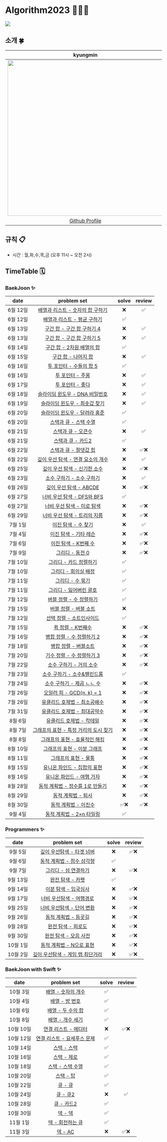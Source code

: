 # Algorithm2023 🧑🏻‍💻
<Img src="https://github.com/YaRkyungmin/algorithm-practice/assets/74167204/a31de927-8a77-49a5-a6bb-8f073a408dce" width="">
  
## 소개 🍀
| kyungmin |
| :------: |
|<Img src="https://cdn.discordapp.com/attachments/1100965172086046891/1108927085713563708/admin.jpeg" width="500"> |
|[Github Profile](https://github.com/YaRkyungmin)
  
## 규칙 📋
- 시간 : 월,화,수,목,금 (오후 11시 ~ 오전 2시)

## TimeTable 🗓️

### BaekJoon ✨
| date       | problem set          | solve | review |
| :----------: | :--------------------: | :----: | :----: | 
|6월 12일| [배열과 리스트 - 숫자의 합 구하기](https://www.acmicpc.net/problem/11720) |❌|✅|
|6월 12일| [배열과 리스트 - 평균 구하기](https://www.acmicpc.net/problem/1546) |✅||
|6월 13일| [구간 합 - 구간 합 구하기 4](https://www.acmicpc.net/problem/11659) |❌|✅|
|6월 13일| [구간 합 - 구간 합 구하기 5](https://www.acmicpc.net/problem/11660) |❌|✅|
|6월 14일| [구간 합 - 2차원 배열의 합](https://www.acmicpc.net/problem/2167) |✅||
|6월 15일| [구간 합 - 나머지 합](https://www.acmicpc.net/problem/10986) |❌|✅|
|6월 16일| [투 포인터 - 수들의 합 5](https://www.acmicpc.net/problem/2018) |✅||
|6월 16일| [투 포인터 - 주몽](https://www.acmicpc.net/problem/1940) |❌|✅|
|6월 17일| [투 포인터 - 좋다](https://www.acmicpc.net/problem/1253) |❌|✅|
|6월 18일| [슬라이딩 윈도우 - DNA 비밀번호](https://www.acmicpc.net/problem/12891) |❌|✅|
|6월 19일| [슬라이딩 윈도우 - 최솟값 찾기](https://www.acmicpc.net/problem/11003) |❌|✅|
|6월 20일| [슬라이딩 윈도우 - 달려라 홍준](https://www.acmicpc.net/problem/1306) |✅||
|6월 20일| [스택과 큐 - 스택 수열](https://www.acmicpc.net/problem/1874) |✅||
|6월 21일| [스택과 큐 - 오큰수](https://www.acmicpc.net/problem/17298) |❌|✅|
|6월 21일| [스택과 큐 - 카드2](https://www.acmicpc.net/problem/2164) |✅||
|6월 22일| [스택과 큐 - 절댓값 힙](https://www.acmicpc.net/problem/11286) |❌|✅❌|
|6월 22일| [깊이 우선 탐색 - 연결 요소의 개수](https://www.acmicpc.net/problem/11724) |❌|✅|
|6월 25일| [깊이 우선 탐색 - 신기한 소수](https://www.acmicpc.net/problem/2023) |❌|✅❌|
|6월 23일| [소수 구하기 - 소수 구하기](https://www.acmicpc.net/problem/1929) |❌|✅|
|6월 26일| [깊이 우선 탐색 - ABCDE](https://www.acmicpc.net/problem/13023) |❌|✅❌|
|6월 27일| [너비 우선 탐색 - DFS와 BFS](https://www.acmicpc.net/problem/1260) |✅||
|6월 27일| [너비 우선 탐색 - 미로 탐색](https://www.acmicpc.net/problem/2178) |❌|✅❌|
|6월 29일| [너비 우선 탐색 - 트리의 지름](https://www.acmicpc.net/problem/1167) |❌|✅❌|
|7월 1일| [이진 탐색 - 수 찾기](https://www.acmicpc.net/problem/1920) |❌|✅|
|7월 4일| [이진 탐색 - 기타 레슨](https://www.acmicpc.net/problem/2343) |❌|✅❌|
|7월 6일| [이진 탐색 - K번째 수](https://www.acmicpc.net/problem/1300) |❌|✅❌|
|7월 9일| [그리디 - 동전 0](https://www.acmicpc.net/problem/11047) |❌|✅❌|
|7월 10일| [그리디 - 카드 정렬하기](https://www.acmicpc.net/problem/1715) |✅||
|7월 10일| [그리디 - 회의실 배정](https://www.acmicpc.net/problem/1931) |✅||
|7월 11일| [그리디 - 수 묶기](https://www.acmicpc.net/problem/1744) |✅||
|7월 11일| [그리디 - 잃어버린 괄호](https://www.acmicpc.net/problem/1541) |✅||
|7월 12일| [버블 정렬 - 수 정렬하기](https://www.acmicpc.net/problem/2750) |✅||
|7월 15일| [버블 정렬 - 버블 소트](https://www.acmicpc.net/problem/1377) |❌||
|7월 12일| [선택 정렬 - 소트인사이드](https://www.acmicpc.net/problem/1427) |✅||
|7월 15일| [퀵 정렬 - K번째수](https://www.acmicpc.net/problem/11004) |❌|✅❌|
|7월 16일| [병합 정렬 - 수 정렬하기 2](https://www.acmicpc.net/problem/2751) |❌|✅❌|
|7월 18일| [병합 정렬 - 버블소트](https://www.acmicpc.net/problem/1517) |❌|✅❌|
|7월 20일| [기수 정렬 - 수 정렬하기 3](https://www.acmicpc.net/problem/10989) |❌|✅❌|
|7월 22일| [소수 구하기 - 거의 소수](https://www.acmicpc.net/problem/1456) |❌|✅❌|
|7월 23일| [소수 구하기 - 소수&팰린드롬](https://www.acmicpc.net/problem/1747) |✅||
|7월 24일| [소수 구하기 - 제곱 ㄴㄴ 수](https://www.acmicpc.net/problem/1016) |❌|✅❌|
|7월 26일| [오일러 피 - GCD(n, k) = 1](https://www.acmicpc.net/problem/11689) |❌|✅❌|
|7월 26일| [유클리드 호제법 - 최소공배수](https://www.acmicpc.net/problem/1934) |❌|✅❌|
|7월 31일| [유클리드 호제법 - 최대공약수](https://www.acmicpc.net/problem/1850) |❌|✅❌|
|8월 6일| [유클리드 호제법 - 칵테일](https://www.acmicpc.net/problem/1033) |❌|✅❌|
|8월 7일| [그래프의 표현 - 특정 거리의 도시 찾기](https://www.acmicpc.net/problem/18352) |❌|✅❌|
|8월 8일| [그래프의 표현 - 효율적인 해킹](https://www.acmicpc.net/problem/1325) |❌|✅❌|
|8월 10일| [그래프의 표현 - 이분 그래프](https://www.acmicpc.net/problem/1707) |❌|✅❌|
|8월 11일| [그래프의 표현 - 물통](https://www.acmicpc.net/problem/2251) |❌|✅❌|
|8월 15일| [유니온 파인드 - 집합의 표현](https://www.acmicpc.net/problem/1717) |❌|✅❌|
|8월 16일| [유니온 파인드 - 여행 가자](https://www.acmicpc.net/problem/1976) |❌|✅❌|
|8월 28일| [동적 계획법 - 정수를 1로 만들기](https://www.acmicpc.net/problem/1463) |❌|✅❌|
|8월 29일| [동적 계획법 - 퇴사](https://www.acmicpc.net/problem/14501) |❌|✅❌|
|8월 30일| [동적 계획법 - 이친수](https://www.acmicpc.net/problem/2193) |✅❌|✅❌|
|9월 4일| [동적 계획법 - 2×n 타일링](https://www.acmicpc.net/problem/11726) |✅||

### Programmers ✨
| date       | problem set          | solve | review |
| :----------: | :--------------------: | :----: | :----: |
|9월 5일| [깊이 우선탐색 - 타겟 넘버](https://school.programmers.co.kr/learn/courses/30/lessons/43165) |❌|✅❌|
|9월 6일| [동적 계획법 - 점수 삼각형](https://school.programmers.co.kr/learn/courses/30/lessons/43105) |✅||
|9월 7일| [그리디 - 섬 연결하기](https://school.programmers.co.kr/learn/courses/30/lessons/42861) |❌|✅❌|
|9월 13일| [완전 탐색 - 카펫](https://school.programmers.co.kr/learn/courses/30/lessons/42842) |✅||
|9월 14일| [이분 탐색 - 입국심사](https://school.programmers.co.kr/learn/courses/30/lessons/43238) |❌|✅❌|
|9월 17일| [너비 우선탐색 - 여행경로](https://school.programmers.co.kr/learn/courses/30/lessons/43164) |❌|✅❌|
|9월 25일| [너비 우선탐색 - 단어 변환](https://school.programmers.co.kr/learn/courses/30/lessons/43163) |❌|✅❌|
|9월 26일| [동적 계획법 - 등굣길](https://school.programmers.co.kr/learn/courses/30/lessons/42898) |❌|✅❌|
|9월 28일| [완전 탐색 - 피로도](https://school.programmers.co.kr/learn/courses/30/lessons/87946) |❌|✅❌|
|9월 30일| [완전 탐색 - 모음 사전](https://school.programmers.co.kr/learn/courses/30/lessons/84512) |❌|✅❌|
|10월 1일| [동적 계획법 - N으로 표현](https://school.programmers.co.kr/learn/courses/30/lessons/42895) |❌|✅❌|
|10월 2일| [깊이 우선탐색 - 게임 맵  최단거리](https://school.programmers.co.kr/learn/courses/30/lessons/1844) |❌|✅❌|

### BaekJoon with Swift ✨
| date       | problem set          | solve | review |
| :----------: | :--------------------: | :----: | :----: | 
|10월 3일| [배열 - 숫자의 개수](https://www.acmicpc.net/problem/2577) |✅||
|10월 4일| [배열 - 방 번호](https://www.acmicpc.net/problem/1475) |✅||
|10월 6일| [배열 - 두 수의 합](https://www.acmicpc.net/problem/3273) |✅||
|10월 8일| [배열 - 개수 세기](https://www.acmicpc.net/problem/10807) |✅||
|10월 10일| [연결 리스트 - 에디터](https://www.acmicpc.net/problem/1406) |❌|✅❌|
|10월 12일| [연결 리스트 - 요세푸스 문제](https://www.acmicpc.net/problem/1158) |✅||
|10월 14일| [스택 - 스택](https://www.acmicpc.net/problem/10828) |✅||
|10월 16일| [스택 - 제로](https://www.acmicpc.net/problem/10773) |✅||
|10월 18일| [스택 - 스택 수열](https://www.acmicpc.net/problem/1874) |✅||
|10월 20일| [스택 - 탑](https://www.acmicpc.net/problem/2493) |✅||
|10월 22일| [큐 - 큐](https://www.acmicpc.net/problem/10845) |✅||
|10월 24일| [큐 - 큐2](https://www.acmicpc.net/problem/18258) |❌|✅|
|10월 28일| [큐 - 카드2](https://www.acmicpc.net/problem/2164) |✅||
|10월 30일| [덱 - 덱](https://www.acmicpc.net/problem/10866) |✅||
|11월 1일| [덱 - 회전하는 큐](https://www.acmicpc.net/problem/1021) |✅||
|11월 3일| [덱 - AC](https://www.acmicpc.net/problem/5430) |❌|✅❌|